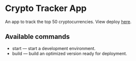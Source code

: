 # Crypto Tracker App

An app to track the top 50 cryptocurrencies.
View deploy [here](https://ricardokd.github.io/crypto-tracker-deploy/).

## Available commands
- start — start a development environment.
- build — build an optimized version ready for deployment.
